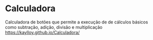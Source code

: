 # Calculadora
Calculadora de botões que permite a execução de de cálculos básicos como subtração, adição, divisão e multiplicação 
https://kaylloy.github.io/Calculadora/
